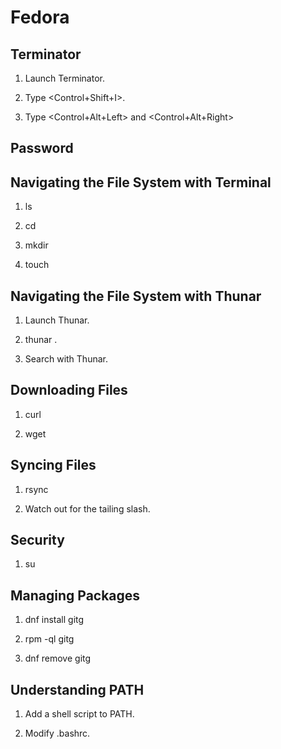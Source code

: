 # Fedora

## Terminator

1. Launch Terminator.

1. Type <Control+Shift+I>.

1. Type <Control+Alt+Left> and <Control+Alt+Right>

## Password

## Navigating the File System with Terminal

1. ls

1. cd

1. mkdir

1. touch

## Navigating the File System with Thunar

1. Launch Thunar.

1. thunar <directory>.

1. Search with Thunar.

## Downloading Files

1. curl

1. wget

## Syncing Files

1. rsync

1. Watch out for the tailing slash.

## Security

1. su

## Managing Packages

1. dnf install gitg

1. rpm -ql gitg

1. dnf remove gitg

## Understanding PATH

1. Add a shell script to PATH.

2. Modify .bashrc.